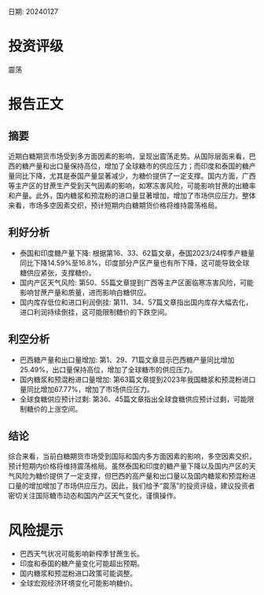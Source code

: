 
日期: 20240127

# 投资评级

震荡

# 报告正文

## 摘要

近期白糖期货市场受到多方面因素的影响，呈现出震荡走势。从国际层面来看，巴西的糖产量和出口量保持高位，增加了全球糖市的供应压力；而印度和泰国的糖产量同比下降，尤其是泰国产量显著减少，为糖价提供了一定支撑。国内方面，广西等主产区的甘蔗生产受到天气因素的影响，如寒冻害风险，可能影响甘蔗的出糖率和产量。此外，国内糖浆和预混粉的进口量显著增加，增加了市场供应压力。整体来看，市场多空因素交织，预计短期内白糖期货价格将维持震荡格局。

## 利好分析

* 泰国和印度糖产量下降: 根据第16、33、62篇文章，泰国2023/24榨季产糖量同比下降14.59%至16.8%，印度部分产区产量也有所下降，这可能导致全球糖供应紧张，支撑糖价。
* 国内产区天气风险: 第50、55篇文章提到广西等主产区面临寒冻害风险，可能影响甘蔗产量和质量，进而影响白糖供应。
* 国内库存低位和进口利润倒挂: 第11、34、57篇文章指出国内库存大幅去化，进口利润持续倒挂，这可能限制糖价的下跌空间。

## 利空分析

* 巴西糖产量和出口量增加: 第1、29、71篇文章显示巴西糖产量同比增加25.49%，出口量保持高位，增加了全球糖市的供应压力。
* 国内糖浆和预混粉进口量增加: 第63篇文章提到2023年我国糖浆和预混粉进口量同比增加67.77%，增加了市场供应压力。
* 全球食糖供应预计过剩: 第36、45篇文章指出全球食糖供应预计过剩，可能限制糖价的上涨空间。

## 结论

综合来看，当前白糖期货市场受到国际和国内多方面因素的影响，多空因素交织，预计短期内价格将维持震荡格局。虽然泰国和印度的糖产量下降以及国内产区的天气风险为糖价提供了一定支撑，但巴西的高产量和出口量以及国内糖浆和预混粉进口量的增加增加了市场供应压力。因此，我们给予“震荡”的投资评级，建议投资者密切关注国际糖市动态和国内产区天气变化，谨慎操作。

# 风险提示

* 巴西天气状况可能影响新榨季甘蔗生长。
* 印度和泰国的糖产量变化可能超出预期。
* 国内糖浆和预混粉进口政策可能调整。
* 全球宏观经济环境变化可能影响糖价。
